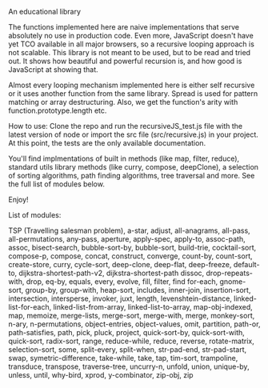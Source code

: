 An educational library

The functions implemented here are naive implementations that serve absolutely no use in production code. Even more, JavaScript doesn't have yet TCO available in all major browsers, so a recursive looping approach is not scalable. This library is not meant to be used, but to be read and tried out. It shows how beautiful and powerful recursion is, and how good is JavaScript at showing that.

Almost every looping mechanism implemented here is either self recursive or it uses another function from the same library. Spread is used for pattern matching or array destructuring. Also, we get the function's arity with function.prototype.length etc.

How to use: Clone the repo and run the recursiveJS_test.js file with the latest version of node or import the src file (src/recursive.js) in your project. At this point, the tests are the only available documentation.

You'll find implmentations of built in methods (like map, filter, reduce), standard utils library methods (like curry, compose, deepClone), a selection of sorting algorithms, path finding algorithms, tree traversal and more. See the full list of modules below.

Enjoy!


List of modules:

TSP (Travelling salesman problem),
a-star,
adjust,
all-anagrams,
all-pass,
all-permutations,
any-pass,
aperture,
apply-spec,
apply-to,
assoc-path,
assoc,
bisect-search,
bubble-sort-by,
bubble-sort,
build-trie,
cocktail-sort,
compose-p,
compose,
concat,
construct,
converge,
count-by,
count-sort,
create-store,
curry,
cycle-sort,
deep-clone,
deep-flat,
deep-freeze,
default-to,
dijkstra-shortest-path-v2,
dijkstra-shortest-path
dissoc,
drop-repeats-with,
drop,
eq-by,
equals,
every,
evolve,
fill,
filter,
find
for-each,
gnome-sort,
group-by,
group-with,
heap-sort,
includes,
inner-join,
insertion-sort,
intersection,
intersperse,
invoker,
juxt,
length,
levenshtein-distance,
linked-list-for-each,
linked-list-from-array,
linked-list-to-array,
map-obj-indexed,
map,
memoize,
merge-lists,
merge-sort,
merge-with,
merge,
monkey-sort,
n-ary,
n-permutations,
object-entries,
object-values,
omit,
partition,
path-or,
path-satisfies,
path,
pick,
pluck,
project,
quick-sort-by,
quick-sort-with,
quick-sort,
radix-sort,
range,
reduce-while,
reduce,
reverse,
rotate-matrix,
selection-sort,
some,
split-every,
split-when,
str-pad-end,
str-pad-start,
swap,
symetric-difference,
take-while,
take,
tap,
tim-sort,
trampoline,
transduce,
transpose,
traverse-tree,
uncurry-n,
unfold,
union,
unique-by,
unless,
until,
why-bird,
xprod,
y-combinator,
zip-obj,
zip
